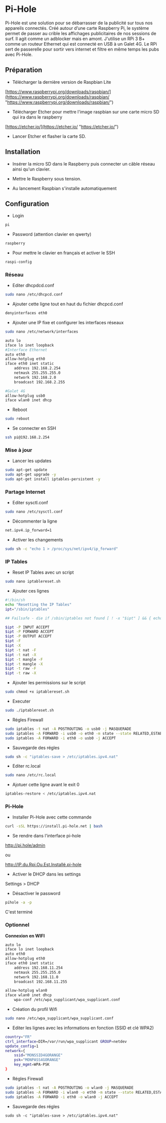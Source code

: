 # Pi-Hole

Pi-Hole est une solution pour se débarrasser de la publicité sur tous nos appareils connectés. Créé autour d’une carte Raspberry Pi, le système permet de passer au crible les affichages publicitaires de nos sessions de surf. Il agit comme un adblocker mais en amont. J'utilise un RPi 3 B+ comme un routeur Ethernet qui est connecté en USB à un Galet 4G. Le RPi sert de passerelle pour sortir vers internet et filtre en même temps les pubs avec Pi-Hole.

## Préparation

- Télécharger la dernière version de Raspbian Lite

[https://www.raspberrypi.org/downloads/raspbian/](https://www.raspberrypi.org/downloads/raspbian/ "https://www.raspberrypi.org/downloads/raspbian/")

- Télécharger Etcher pour mettre l'image raspbian sur une carte micro SD qui ira dans le raspberry

[https://etcher.io/](https://etcher.io/ "https://etcher.io/")

- Lancer Etcher et flasher la carte SD.

## Installation

- Insérer la micro SD dans le Raspberry puis connecter un câble réseau ainsi qu'un clavier.

- Mettre le Raspberry sous tension.

- Au lancement Raspbian s'installe automatiquement

## Configuration

- Login

```bash
pi
```

- Password (attention clavier en qwerty)

```bash
raspberry
```

- Pour mettre le clavier en français et activer le SSH

```bash
raspi-config
```

### Réseau

- Editer dhcpdcd.conf

```bash
sudo nano /etc/dhcpcd.conf
```

- Ajouter cette ligne tout en haut du fichier dhcpcd.conf

```bash
denyinterfaces eth0
```

- Ajouter une IP fixe et configurer les interfaces réseaux

```bash
sudo nano /etc/network/interfaces
```

```bash
auto lo
iface lo inet loopback
#Interface Ethernet
auto eth0
allow-hotplug eth0
iface eth0 inet static
    address 192.168.2.254
    netmask 255.255.255.0
    network 192.168.2.0
    broadcast 192.168.2.255

#Galet 4G
allow-hotplug usb0
iface wlan0 inet dhcp
```

- Reboot

```bash
sudo reboot
```

- Se connecter en SSH

```bash
ssh pi@192.168.2.254
```

### Mise à jour

- Lancer les updates

```bash
sudo apt-get update
sudo apt-get upgrade -y
sudo apt-get install iptables-persistent -y
```

### Partage Internet

- Editer sysctl.conf

```bash
sudo nano /etc/sysctl.conf
```

- Décommenter la ligne

```bash
net.ipv4.ip_forward=1
```

- Activer les changements

```bash
sudo sh -c "echo 1 > /proc/sys/net/ipv4/ip_forward"
```

### IP Tables

- Reset IP Tables avec un script

```bash
sudo nano iptablereset.sh
```

- Ajouter ces lignes

```bash
#!/bin/sh
echo "Resetting the IP Tables"
ipt="/sbin/iptables"

## Failsafe - die if /sbin/iptables not found [ ! -x "$ipt" ] && { echo "$0: \"${ipt}\" command not found."; exit 1; }

$ipt -P INPUT ACCEPT
$ipt -P FORWARD ACCEPT
$ipt -P OUTPUT ACCEPT
$ipt -F
$ipt -X
$ipt -t nat -F
$ipt -t nat -X
$ipt -t mangle -F
$ipt -t mangle -X
$ipt -t raw -F
$ipt -t raw -X
```

- Ajouter les permissions sur le script

```bash
sudo chmod +x iptablereset.sh
```

- Executer

```bash
sudo ./iptablereset.sh
```

- Régles Firewall

```bash
sudo iptables -t nat -A POSTROUTING -o usb0 -j MASQUERADE
sudo iptables -A FORWARD -i usb0 -o eth0 -m state --state RELATED,ESTABLISHED -j ACCEPT
sudo iptables -A FORWARD -i eth0 -o usb0 -j ACCEPT
```

- Sauvegarde des régles

```bash
sudo sh -c "iptables-save > /etc/iptables.ipv4.nat"
```

- Editer rc.local

```bash
sudo nano /etc/rc.local
```

- Ajotuer cette ligne avant le exit 0

```bash
iptables-restore < /etc/iptables.ipv4.nat
```

### Pi-Hole

- Installer Pi-Hole avec cette commande

```bash
curl -sSL https://install.pi-hole.net | bash
```

- Se rendre dans l'interface pi-hole

http://pi.hole/admin

ou

http://IP.du.Rpi.Ou.Est.Installé.pi-hole

- Activer le DHCP dans les settings

Settings > DHCP

- Désactiver le password

```bash
pihole -a -p
```

C'est terminé

### Optionnel

**Connexion en WIFI**

```bash
auto lo
iface lo inet loopback
auto eth0
allow-hotplug eth0
iface eth0 inet static
    address 192.168.11.254
    netmask 255.255.255.0
    network 192.168.11.0
    broadcast 192.168.11.255

allow-hotplug wlan0
iface wlan0 inet dhcp
    wpa-conf /etc/wpa_supplicant/wpa_supplicant.conf
```

- Création du profil Wifi

```bash
sudo nano /etc/wpa_supplicant/wpa_supplicant.conf
```

- Editer les lignes avec les informations en fonction (SSID et clé WPA2)

```bash
country="FR"
ctrl_interface=DIR=/var/run/wpa_supplicant GROUP=netdev
update_config=1
network={
    ssid="MONSSID4GORANGE"
    psk="MONPASS4GORANGE"
    key_mgmt=WPA-PSK
}
```

- Régles Firewall

```bash
sudo iptables -t nat -A POSTROUTING -o wlan0 -j MASQUERADE
sudo iptables -A FORWARD -i wlan0 -o eth0 -m state --state RELATED,ESTABLISHED -j ACCEPT
sudo iptables -A FORWARD -i eth0 -o wlan0 -j ACCEPT
```

- Sauvegarde des régles

```
sudo sh -c "iptables-save > /etc/iptables.ipv4.nat"
```
